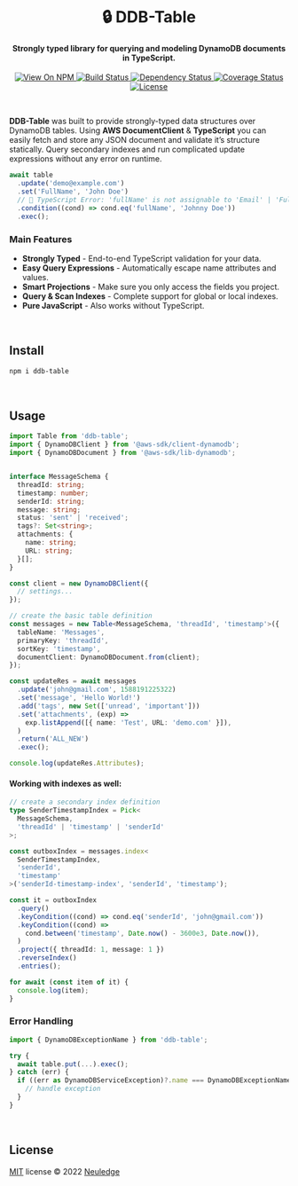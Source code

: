 <h1 align="center" style="text-align:center">🔒 DDB-Table</h1>

<h4 align="center">Strongly typed library for querying and modeling DynamoDB documents in TypeScript.</h4>

<p align="center">
  <a href="https://www.npmjs.org/package/ddb-table">
    <img src="http://img.shields.io/npm/v/ddb-table.svg" alt="View On NPM">
  </a>
  <a href="https://github.com/neuledge/ddb-table/actions/workflows/build.yml">
    <img src="https://github.com/neuledge/ddb-table/actions/workflows/build.yml/badge.svg"
      alt="Build Status">
  </a>
  <a href="https://depfu.com/github/neuledge/ddb-table?project_id=13055">
    <img src="https://badges.depfu.com/badges/c06bc1e007e8b7f804d8563a56bb2ced/overview.svg"
      alt="Dependency Status">
  </a>
  <a href="https://codecov.io/gh/neuledge/ddb-table">
    <img src="https://codecov.io/gh/neuledge/ddb-table/branch/master/graph/badge.svg?token=JQG7E9QJ3B"
      alt="Coverage Status" />
  </a>
  <a href="LICENSE">
    <img src="https://img.shields.io/npm/l/ddb-table.svg" alt="License">
  </a>
</p>
<br>

**DDB-Table** was built to provide strongly-typed data structures over DynamoDB tables. Using **AWS
DocumentClient** & **TypeScript** you can easily fetch and store any JSON document and validate it’s
structure statically. Query secondary indexes and run complicated update expressions without any
error on runtime.

```ts
await table
  .update('demo@example.com')
  .set('FullName', 'John Doe')
  // 🚨 TypeScript Error: 'fullName' is not assignable to 'Email' | 'FullName'
  .condition((cond) => cond.eq('fullName', 'Johnny Doe'))
  .exec();
```

### Main Features

- **Strongly Typed** - End-to-end TypeScript validation for your data.
- **Easy Query Expressions** - Automatically escape name attributes and values.
- **Smart Projections** - Make sure you only access the fields you project.
- **Query & Scan Indexes** - Complete support for global or local indexes.
- **Pure JavaScript** - Also works without TypeScript.

<br>

## Install

```bash
npm i ddb-table
```

<br>

## Usage

```ts
import Table from 'ddb-table';
import { DynamoDBClient } from '@aws-sdk/client-dynamodb';
import { DynamoDBDocument } from '@aws-sdk/lib-dynamodb';


interface MessageSchema {
  threadId: string;
  timestamp: number;
  senderId: string;
  message: string;
  status: 'sent' | 'received';
  tags?: Set<string>;
  attachments: {
    name: string;
    URL: string;
  }[];
}

const client = new DynamoDBClient({
  // settings...
});

// create the basic table definition
const messages = new Table<MessageSchema, 'threadId', 'timestamp'>({
  tableName: 'Messages',
  primaryKey: 'threadId',
  sortKey: 'timestamp',
  documentClient: DynamoDBDocument.from(client);
});

const updateRes = await messages
  .update('john@gmail.com', 1588191225322)
  .set('message', 'Hello World!')
  .add('tags', new Set(['unread', 'important']))
  .set('attachments', (exp) =>
    exp.listAppend([{ name: 'Test', URL: 'demo.com' }]),
  )
  .return('ALL_NEW')
  .exec();

console.log(updateRes.Attributes);
```

#### Working with indexes as well:

```ts
// create a secondary index definition
type SenderTimestampIndex = Pick<
  MessageSchema,
  'threadId' | 'timestamp' | 'senderId'
>;

const outboxIndex = messages.index<
  SenderTimestampIndex,
  'senderId',
  'timestamp'
>('senderId-timestamp-index', 'senderId', 'timestamp');

const it = outboxIndex
  .query()
  .keyCondition((cond) => cond.eq('senderId', 'john@gmail.com'))
  .keyCondition((cond) =>
    cond.between('timestamp', Date.now() - 3600e3, Date.now()),
  )
  .project({ threadId: 1, message: 1 })
  .reverseIndex()
  .entries();

for await (const item of it) {
  console.log(item);
}
```

### Error Handling

```ts
import { DynamoDBExceptionName } from 'ddb-table';

try {
  await table.put(...).exec();
} catch (err) {
  if ((err as DynamoDBServiceException)?.name === DynamoDBExceptionName.ConditionalCheckFailedException) {
    // handle exception
  }
}
```

<br>

## License

[MIT](LICENSE) license &copy; 2022 [Neuledge](https://neuledge.com)
